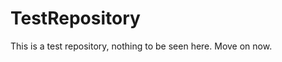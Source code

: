 TestRepository
==============

This is a test repository, nothing to be seen here. Move on now.  
 
 
   
     
   
            
 
 
  
 
 
 
 
 
 
